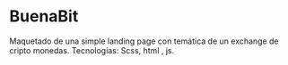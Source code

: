 # BuenaBit
Maquetado de una simple landing page con temática de un exchange de cripto monedas.
Tecnologías:
Scss, html , js.
